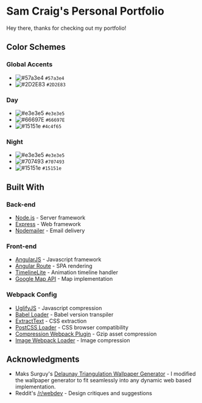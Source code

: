 # Sam Craig's Personal Portfolio

Hey there, thanks for checking out my portfolio!

## Color Schemes

### Global Accents

- ![#57a3e4](https://placehold.it/15/57a3e4/000000?text=+) `#57a3e4`
- ![#2D2E83](https://placehold.it/15/2D2E83/000000?text=+) `#2D2E83`

### Day

- ![#e3e3e5](https://placehold.it/15/e3e3e5/000000?text=+) `#e3e3e5`
- ![#66697E](https://placehold.it/15/66697E/000000?text=+) `#66697E`
- ![#15151e](https://placehold.it/15/15151e/000000?text=+) `#4c4f65`

### Night

- ![#e3e3e5](https://placehold.it/15/e3e3e5/000000?text=+) `#e3e3e5`
- ![#707493](https://placehold.it/15/707493/000000?text=+) `#707493`
- ![#15151e](https://placehold.it/15/15151e/000000?text=+) `#15151e`


## Built With

### Back-end

* [Node.js](https://nodejs.org/en/) - Server framework
* [Express](https://expressjs.com/) - Web framework
* [Nodemailer](https://nodemailer.com/about/) - Email delivery

### Front-end

* [AngularJS](https://angularjs.org/) - Javascript framework
* [Angular Route](https://docs.angularjs.org/api/ngRoute/service/$route) - SPA rendering
* [TimelineLite](https://greensock.com/timelinelite) - Animation timeline handler
* [Google Map API](https://developers.google.com/maps/) - Map implementation

### Webpack Config

* [UglifyJS](https://github.com/mishoo/UglifyJS) - Javascript compression
* [Babel Loader](https://github.com/babel/babel-loader) - Babel version transpiler
* [ExtractText](https://github.com/webpack-contrib/extract-text-webpack-plugin) - CSS extraction
* [PostCSS Loader](https://github.com/postcss/postcss-loader) - CSS browser compatibility
* [Compression Webpack Plugin](https://github.com/webpack-contrib/compression-webpack-plugin) - Gzip asset compression
* [Image Webpack Loader](https://github.com/tcoopman/image-webpack-loader) - Image compression

## Acknowledgments

* Maks Surguy's [Delaunay Triangulation Wallpaper Generator](https://github.com/qrohlf/trianglify) - I modified the wallpaper generator to fit seamlessly into any dynamic web based implementation.
* Reddit's [/r/webdev](https://www.reddit.com/r/webdev/comments/7g84co/my_first_portfolio_hows_it_look/) - Design critiques and suggestions